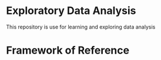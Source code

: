 ﻿# Exploratory Data Analysis
This repository is use for learning and exploring data analysis


# Framework of  Reference

## 

##

##
